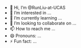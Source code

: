 - 👋 Hi, I’m @RunLiu-at-UCAS
- 👀 I’m interested in ...
- 🌱 I’m currently learning ...
- 💞️ I’m looking to collaborate on ...
- 📫 How to reach me ...
- 😄 Pronouns: ...
- ⚡ Fun fact: ...

<!---
RunLiu-at-UCAS/RunLiu-at-UCAS is a ✨ special ✨ repository because its `README.md` (this file) appears on your GitHub profile.
You can click the Preview link to take a look at your changes.
--->
